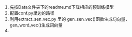 1. 先按Data文件夹下的readme.md下载相应的预训练模型
2. 配置conf.py里边的路径
3. 利用extract_sen_vec.py 里的 gen_sen_vec()函数生成句向量，gen_word_vec()生成词向量
4.     